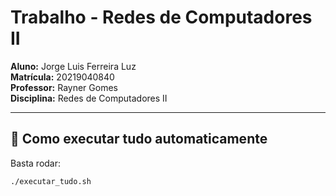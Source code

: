 # Trabalho - Redes de Computadores II

**Aluno:** Jorge Luis Ferreira Luz  
**Matrícula:** 20219040840  
**Professor:** Rayner Gomes  
**Disciplina:** Redes de Computadores II  

---

## 🚀 Como executar tudo automaticamente

Basta rodar:
```bash
./executar_tudo.sh
